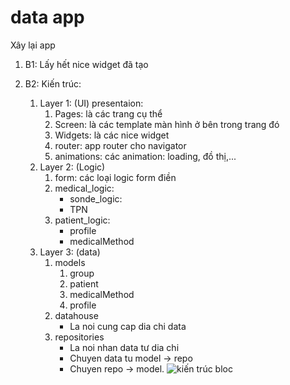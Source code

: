 # data app 
Xây lại app 

1. B1: Lấy hết nice widget đã tạo

2. B2: Kiến trúc: 
    1. Layer 1: (UI) presentaion:
       1. Pages: là các trang cụ thể
       2. Screen: là các template màn hình ở bên trong trang đó
       3. Widgets: là các nice widget 
       4. router: app router cho navigator 
       5. animations: các animation: loading, đồ thị,...
    2. Layer 2: (Logic)
       1. form: các loại logic form điền 
       2. medical_logic:
           - sonde_logic: 
           - TPN
       3. patient_logic:
          - profile
          - medicalMethod  
    3. Layer 3: (data)
       1. models
          1. group
          2. patient
          3. medicalMethod
          4. profile 
       2. datahouse 
          - La noi cung cap dia chi data
       3. repositories 
          - La noi nhan data tư dia chi 
          - Chuyen data tu model -> repo
          - Chuyen repo -> model.
         ![kiến trúc bloc](https://user-images.githubusercontent.com/90677680/211181525-45d07893-d845-4d9a-b9ee-2affec72b4e5.png)

  




